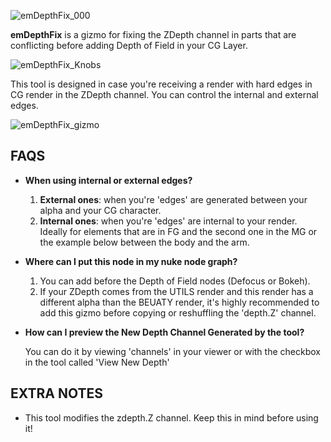 ![emDepthFix_000](https://github.com/user-attachments/assets/b3bbc6fd-c4a8-4cba-a75e-ed79cec61e7d)

**emDepthFix** is a gizmo for fixing the ZDepth channel in parts that are conflicting before adding Depth of Field in your CG Layer. 

![emDepthFix_Knobs](https://github.com/user-attachments/assets/c4542dcf-46fb-4f7f-9e49-62a42b69ba02)

This tool is designed in case you're receiving a render with hard edges in CG render in the ZDepth channel. You can control the internal and external edges. 

![emDepthFix_gizmo](https://github.com/user-attachments/assets/c0b171bf-efd9-4d54-b0ff-fe6448ef934b)

## **FAQS**
* **When using internal or external edges?**

  1. **External ones**: when you're 'edges' are generated between your alpha and your CG character.
  2. **Internal ones**: when you're 'edges' are internal to your render. Ideally for elements that are in FG and the second one in the MG or the example below between the body and the arm. 

* **Where can I put this node in my nuke node graph?**

  1. You can add before the Depth of Field nodes (Defocus or Bokeh).
  2. If your ZDepth comes from the UTILS render and this render has a different alpha than the BEUATY render, it's highly recommended to add this gizmo before copying or reshuffling the 'depth.Z' channel. 

* **How can I preview the New Depth Channel Generated by the tool?**
  
  You can do it by viewing 'channels' in your viewer or with the checkbox in the tool called 'View New Depth'

## **EXTRA NOTES**
* This tool modifies the zdepth.Z channel. Keep this in mind before using it!
